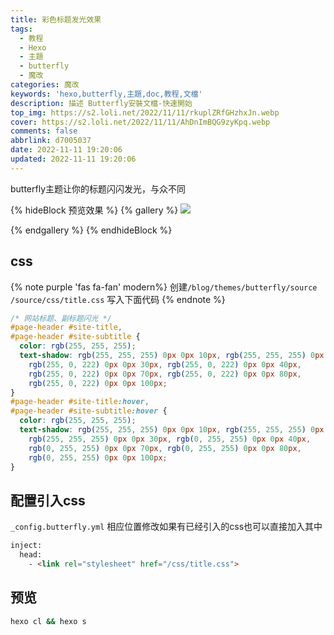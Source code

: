 ```yaml
---
title: 彩色标题发光效果
tags:
  - 教程
  - Hexo
  - 主題
  - butterfly
  - 魔改
categories: 魔改
keywords: 'hexo,butterfly,主題,doc,教程,文檔'
description: 描述 Butterfly安裝文檔-快速開始
top_img: https://s2.loli.net/2022/11/11/rkuplZRfGHzhxJn.webp
cover: https://s2.loli.net/2022/11/11/AhDnImBQG9zyKpq.webp
comments: false
abbrlink: d7005037
date: 2022-11-11 19:20:06
updated: 2022-11-11 19:20:06
---
```




butterfly主题让你的标题闪闪发光，与众不同

<!-- more -->



{% hideBlock 预览效果 %}
{% gallery %}
![](https://s2.loli.net/2022/11/11/SpmrvLofkXWDu42.webp)

{% endgallery %}
{% endhideBlock %}

## css
{% note purple 'fas fa-fan' modern%}
创建`/blog/themes/butterfly/source /source/css/title.css` 写入下面代码
{% endnote %}

~~~css
/* 网站标题、副标题闪光 */
#page-header #site-title,
#page-header #site-subtitle {
  color: rgb(255, 255, 255);
  text-shadow: rgb(255, 255, 255) 0px 0px 10px, rgb(255, 255, 255) 0px 0px 20px,
    rgb(255, 0, 222) 0px 0px 30px, rgb(255, 0, 222) 0px 0px 40px,
    rgb(255, 0, 222) 0px 0px 70px, rgb(255, 0, 222) 0px 0px 80px,
    rgb(255, 0, 222) 0px 0px 100px;
}
#page-header #site-title:hover,
#page-header #site-subtitle:hover {
  color: rgb(255, 255, 255);
  text-shadow: rgb(255, 255, 255) 0px 0px 10px, rgb(255, 255, 255) 0px 0px 20px,
    rgb(255, 255, 255) 0px 0px 30px, rgb(0, 255, 255) 0px 0px 40px,
    rgb(0, 255, 255) 0px 0px 70px, rgb(0, 255, 255) 0px 0px 80px,
    rgb(0, 255, 255) 0px 0px 100px;
}
~~~

## 配置引入css

`_config.butterfly.yml` 相应位置修改如果有已经引入的css也可以直接加入其中

~~~html
inject:
  head:
    - <link rel="stylesheet" href="/css/title.css">
~~~



## 预览

~~~bash
hexo cl && hexo s
~~~

